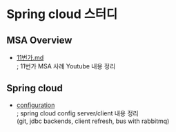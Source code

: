 # Spring cloud 스터디  

## MSA Overview  

- [11번가.md](./overviews/11번가.md)   
; 11번가 MSA 사례 Youtube 내용 정리  

## Spring cloud

- [configuration](https://github.com/spring-cloud-practices/configuration)  
; spring cloud config server/client 내용 정리  
(git, jdbc backends, client refresh, bus with rabbitmq)  
